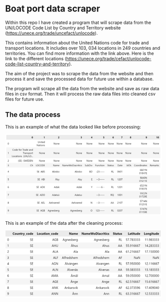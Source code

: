 # Boat port data scraper

Within this repo I have created a program that will scrape data from the UN/LOCODE Code List by Country and Territory website (https://unece.org/trade/uncefact/unlocode).

This contains information about the United Nations code for trade and transport locations. It includes over 103, 034 locations in 249 countries and territories. You can find more information with the link above. Here is the link to the different locations (https://unece.org/trade/cefact/unlocode-code-list-country-and-territory).

The aim of the project was to scrape the data from the website and then process it and save the processed data for future use within a database.

The program will scrape all the data from the website and save as raw data files in csv format. Then it will process the raw data files into cleaned csv files for future use. 

## The data process

This is an example of what the data looked like before processing:
<div align="center">
    <img src="assets/unclean.png" width="600px"</img> 
</div>

This is an example of the data after the cleaning process: 
<div align="center">
    <img src="assets/cleaned.png" width="600px"</img> 
</div>



